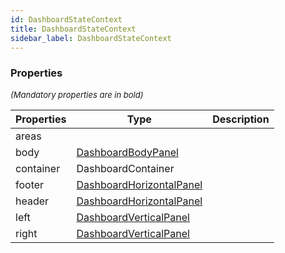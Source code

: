 ```yaml
---
id: DashboardStateContext
title: DashboardStateContext
sidebar_label: DashboardStateContext
---
```




### Properties

<font size="2"><i>(Mandatory properties are in bold)</i></font>

| Properties | Type | Description |
| --------- | ---- | ----------- |
| areas |  |  |
| body | [DashboardBodyPanel](/api2/types/DashboardBodyPanel.md) |  |
| container | DashboardContainer |  |
| footer | [DashboardHorizontalPanel](/api2/types/DashboardHorizontalPanel.md) |  |
| header | [DashboardHorizontalPanel](/api2/types/DashboardHorizontalPanel.md) |  |
| left | [DashboardVerticalPanel](/api2/types/DashboardVerticalPanel.md) |  |
| right | [DashboardVerticalPanel](/api2/types/DashboardVerticalPanel.md) |  |
